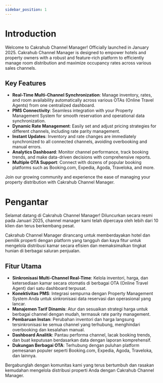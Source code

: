 ```yaml
---
sidebar_position: 1
---
```


# Introduction

Welcome to Cakrahub Channel Manager! Officially launched in January 2025. Cakrahub Channel Manager is designed to empower hotels and property owners with a robust and feature-rich platform to efficiently manage room distribution and maximize occupancy rates across various sales channels.

## Key Features

- **Real-Time Multi-Channel Synchronization**: Manage inventory, rates, and room availability automatically across various OTAs (Online Travel Agents) from one centralized dashboard.
- **PMS Connectivity**: Seamless integration with your Property Management System for smooth reservation and operational data synchronization.
- **Dynamic Rate Management**: Easily set and adjust pricing strategies for different channels, including rate parity management.
- **Instant Updates**: Inventory and rate changes are immediately synchronized to all connected channels, avoiding overbooking and manual errors.
- **Analytics Dashboard**: Monitor channel performance, track booking trends, and make data-driven decisions with comprehensive reports.
- **Multiple OTA Support**: Connect with dozens of popular booking platforms such as Booking.com, Expedia, Agoda, Traveloka, and more.

Join our growing community and experience the ease of managing your property distribution with Cakrahub Channel Manager.
# Pengantar

Selamat datang di Cakrahub Channel Manager! Diluncurkan secara resmi pada Januari 2025, channel manager kami telah dipercaya oleh lebih dari 10 klien dan terus berkembang pesat.

Cakrahub Channel Manager dirancang untuk memberdayakan hotel dan pemilik properti dengan platform yang tangguh dan kaya fitur untuk mengelola distribusi kamar secara efisien dan memaksimalkan tingkat hunian di berbagai saluran penjualan.

## Fitur Utama

- **Sinkronisasi Multi-Channel Real-Time**: Kelola inventori, harga, dan ketersediaan kamar secara otomatis di berbagai OTA (Online Travel Agent) dari satu dashboard terpusat.
- **Konektivitas PMS**: Integrasi sempurna dengan Property Management System Anda untuk sinkronisasi data reservasi dan operasional yang lancar.
- **Manajemen Tarif Dinamis**: Atur dan sesuaikan strategi harga untuk berbagai channel dengan mudah, termasuk rate parity management.
- **Pembaruan Instan**: Perubahan inventori dan harga langsung tersinkronisasi ke semua channel yang terhubung, menghindari overbooking dan kesalahan manual.
- **Dashboard Analitik**: Pantau performa channel, lacak booking trends, dan buat keputusan berdasarkan data dengan laporan komprehensif.
- **Dukungan Berbagai OTA**: Terhubung dengan puluhan platform pemesanan populer seperti Booking.com, Expedia, Agoda, Traveloka, dan lainnya.

Bergabunglah dengan komunitas kami yang terus bertumbuh dan rasakan kemudahan mengelola distribusi properti Anda dengan Cakrahub Channel Manager.
